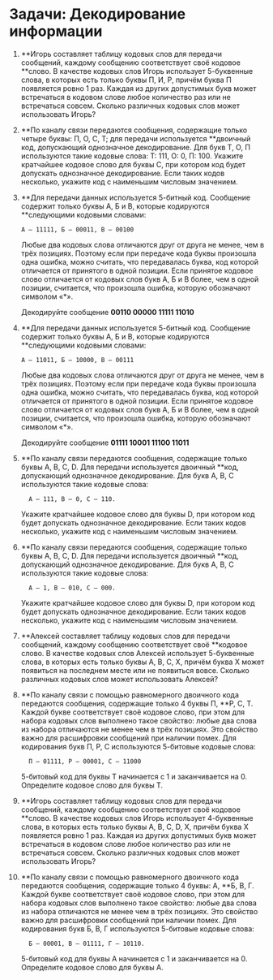 # Задачи: Декодирование информации

1. **Игорь составляет таблицу кодовых слов для передачи сообщений, каждому сообщению соответствует своё кодовое **слово. В качестве кодовых слов Игорь использует 5-буквенные слова, в которых есть только буквы П, И, Р, причём буква П появляется ровно 1 раз. Каждая из других допустимых букв может встречаться в кодовом слове любое количество раз или не встречаться совсем. Сколько различных кодовых слов может использовать Игорь?

2. **По каналу связи передаются сообщения, содержащие только четыре буквы: П, О, С, Т; для передачи используется **двоичный код, допускающий однозначное декодирование. Для букв Т, О, П используются такие кодовые слова: Т: 111, О: 0, П: 100. Укажите кратчайшее кодовое слово для буквы С, при котором код будет допускать однозначное декодирование. Если таких кодов несколько, укажите код с наименьшим числовым значением.

3. **Для передачи данных используется 5-битный код. Сообщение содержит только буквы А, Б и В, которые кодируются **следующими кодовыми словами:

   ```
   A – 11111, Б – 00011, В – 00100
   ```

   Любые два кодовых слова отличаются друг от друга не менее, чем в трёх позициях. Поэтому если при передаче кода буквы произошла одна ошибка, можно считать, что передавалась буква, код которой отличается от принятого в одной позиции. Если принятое кодовое слово отличается от кодовых слов букв А, Б и В более, чем в одной позиции, считается, что произошла ошибка, которую обозначают символом «\*».

   Декодируйте сообщение **00110 00000 11111 11010**

4. **Для передачи данных используется 5-битный код. Сообщение содержит только буквы А, Б и В, которые кодируются **следующими кодовыми словами:

   ```
   A – 11011, Б – 10000, В – 00111
   ```

   Любые два кодовых слова отличаются друг от друга не менее, чем в трёх позициях. Поэтому если при передаче кода буквы произошла одна ошибка, можно считать, что передавалась буква, код которой отличается от принятого в одной позиции. Если принятое кодовое слово отличается от кодовых слов букв А, Б и В более, чем в одной позиции, считается, что произошла ошибка, которую обозначают символом «\*».

   Декодируйте сообщение **01111 10001 11100 11011**

5. **По каналу связи передаются сообщения, содержащие только буквы A, B, С, D. Для передачи используется двоичный **код, допускающий однозначное декодирование. Для букв A, B, C используются такие кодовые слова:

   ```
     A – 111, B – 0, C – 110.
   ```

   Укажите кратчайшее кодовое слово для буквы D, при котором код будет допускать однозначное декодирование. Если таких кодов несколько, укажите код с наименьшим числовым значением.

6. **По каналу связи передаются сообщения, содержащие только буквы A, B, С, D. Для передачи используется двоичный **код, допускающий однозначное декодирование. Для букв A, B, C используются такие кодовые слова:

   ```
     A – 1, B – 010, C – 000.
   ```

   Укажите кратчайшее кодовое слово для буквы D, при котором код будет допускать однозначное декодирование. Если таких кодов несколько, укажите код с наименьшим числовым значением.

7. **Алексей составляет таблицу кодовых слов для передачи сообщений, каждому сообщению соответствует своё **кодовое слово. В качестве кодовых слов Алексей использует 5-буквенные слова, в которых есть только буквы A, B, C, X, причём буква X может появиться на последнем месте или не появиться вовсе. Сколько различных кодовых слов может использовать Алексей?

8. **По каналу связи с помощью равномерного двоичного кода передаются сообщения, содержащие только 4 буквы П, **Р, С, Т. Каждой букве соответствует своё кодовое слово, при этом для набора кодовых слов выполнено такое свойство: любые два слова из набора отличаются не менее чем в трёх позициях. Это свойство важно для расшифровки сообщений при наличии помех. Для кодирования букв П, Р, С используются 5-битовые кодовые слова:

   ```
     П – 01111, Р – 00001, С – 11000
   ```

   5-битовый код для буквы Т начинается с 1 и заканчивается на 0. Определите кодовое слово для буквы Т.

9. **Игорь составляет таблицу кодовых слов для передачи сообщений, каждому сообщению соответствует своё кодовое **слово. В качестве кодовых слов Игорь использует 4-буквенные слова, в которых есть только буквы A, B, C, D, X, причём буква X появляется ровно 1 раз. Каждая из других допустимых букв может встречаться в кодовом слове любое количество раз или не встречаться совсем. Сколько различных кодовых слов может использовать Игорь?

10. **По каналу связи с помощью равномерного двоичного кода передаются сообщения, содержащие только 4 буквы: А, **Б, В, Г. Каждой букве соответствует своё кодовое слово, при этом для набора кодовых слов выполнено такое свойство: любые два слова из набора отличаются не менее чем в трёх позициях. Это свойство важно для расшифровки сообщений при наличии помех. Для кодирования букв Б, В, Г используются 5-битовые кодовые слова:

    ```
      Б – 00001, В – 01111, Г – 10110.
    ```

    5-битовый код для буквы А начинается с 1 и заканчивается на 0. Определите кодовое слово для буквы А.



